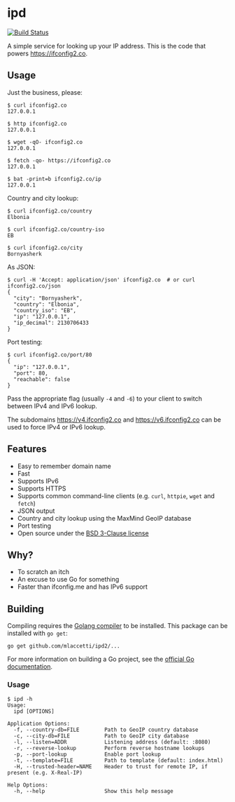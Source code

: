 # ipd

[![Build Status](https://travis-ci.org/mpolden/ipd.svg)](https://travis-ci.org/mpolden/ipd)

A simple service for looking up your IP address. This is the code that powers
https://ifconfig2.co.

## Usage

Just the business, please:

```
$ curl ifconfig2.co
127.0.0.1

$ http ifconfig2.co
127.0.0.1

$ wget -qO- ifconfig2.co
127.0.0.1

$ fetch -qo- https://ifconfig2.co
127.0.0.1

$ bat -print=b ifconfig2.co/ip
127.0.0.1
```

Country and city lookup:

```
$ curl ifconfig2.co/country
Elbonia

$ curl ifconfig2.co/country-iso
EB

$ curl ifconfig2.co/city
Bornyasherk
```

As JSON:

```
$ curl -H 'Accept: application/json' ifconfig2.co  # or curl ifconfig2.co/json
{
  "city": "Bornyasherk",
  "country": "Elbonia",
  "country_iso": "EB",
  "ip": "127.0.0.1",
  "ip_decimal": 2130706433
}
```

Port testing:

```
$ curl ifconfig2.co/port/80
{
  "ip": "127.0.0.1",
  "port": 80,
  "reachable": false
}
```

Pass the appropriate flag (usually `-4` and `-6`) to your client to switch
between IPv4 and IPv6 lookup.

The subdomains https://v4.ifconfig2.co and https://v6.ifconfig2.co can be used to
force IPv4 or IPv6 lookup.

## Features

* Easy to remember domain name
* Fast
* Supports IPv6
* Supports HTTPS
* Supports common command-line clients (e.g. `curl`, `httpie`, `wget` and `fetch`)
* JSON output
* Country and city lookup using the MaxMind GeoIP database
* Port testing
* Open source under the [BSD 3-Clause license](https://opensource.org/licenses/BSD-3-Clause)

## Why?

* To scratch an itch
* An excuse to use Go for something
* Faster than ifconfig.me and has IPv6 support

## Building

Compiling requires the [Golang compiler](https://golang.org/) to be installed.
This package can be installed with `go get`:

`go get github.com/mlaccetti/ipd2/...`

For more information on building a Go project, see the [official Go
documentation](https://golang.org/doc/code.html).

### Usage

```
$ ipd -h
Usage:
  ipd [OPTIONS]

Application Options:
  -f, --country-db=FILE        Path to GeoIP country database
  -c, --city-db=FILE           Path to GeoIP city database
  -l, --listen=ADDR            Listening address (default: :8080)
  -r, --reverse-lookup         Perform reverse hostname lookups
  -p, --port-lookup            Enable port lookup
  -t, --template=FILE          Path to template (default: index.html)
  -H, --trusted-header=NAME    Header to trust for remote IP, if present (e.g. X-Real-IP)

Help Options:
  -h, --help                   Show this help message
```
